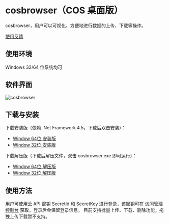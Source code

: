 # cosbrowser（COS 桌面版）

cosbrowser，用户可以可视化、方便地进行数据的上传、下载等操作。

[使用反馈](https://github.com/tencentyun/cosbrowser/issues)

## 使用环境

Windows 32/64 位系统均可

## 软件界面
![cosbrowser](https://mc.qcloudimg.com/static/img/8016e3fb792856f8e28b9a35877d1767/image.png)
## 下载与安装

下载安装版（依赖 .Net Framework 4.5，下载后双击安装）：
- [Window 64位 安装版](http://cosbrowser-1251902136.cos.ap-guangzhou.myqcloud.com/cosbrowser-win-64-setup.exe)
- [Window 32位 安装版](http://cosbrowser-1251902136.cos.ap-guangzhou.myqcloud.com/cosbrowser-win-32-setup.exe)

下载解压版（下载后解压文件，双击 cosbrowser.exe 即可运行）：
- [Window 64位 解压版](http://cosbrowser-1251902136.cos.ap-guangzhou.myqcloud.com/cosbrowser-win-64.zip)
- [Window 32位 解压版](http://cosbrowser-1251902136.cos.ap-guangzhou.myqcloud.com/cosbrowser-win-32.zip)

## 使用方法

用户可使用云 API 密钥 SecretId 和 SecretKey 进行登录，该密钥可在 [访问管理控制台](https://console.cloud.tencent.com/cam/capi) 获取，登录后会保留登录信息。
目前支持批量上传、下载、删除功能。拖拽上传下载暂不支持。
